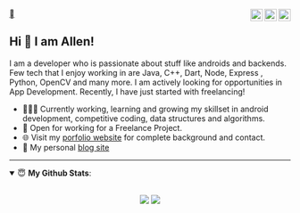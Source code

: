 <a href="https://twitter.com/itsmeallenbenny" target="_blank" rel="nofollow"><img align="right" alt="Allen's Twitter" width="22px" src="https://cdn.jsdelivr.net/npm/simple-icons@v3/icons/twitter.svg" /></a><a href="https://www.linkedin.com/in/allen-benny" target="_blank" rel="nofollow"><img align="right" alt="Allen's Linkdein" width="22px" src="https://cdn.jsdelivr.net/npm/simple-icons@v3/icons/linkedin.svg" /></a><a href="https://materilio-allen.firebaseapp.com" target="_blank" rel="nofollow"><img align="right" alt="Allen's Website" width="22px"/></a>

## Hi 👋 I am Allen! 
I am a developer who is passionate about stuff like androids and backends. Few tech that I enjoy working in are Java, C++, Dart, Node, Express , Python, OpenCV and many more. I am actively looking for opportunities in App Development. Recently, I have just started with freelancing!
- 👨🏽‍💻 Currently working, learning and growing my skillset in android development, competitive coding, data structures and algorithms.
- 🤝 Open for working for a Freelance Project.
- 🌐 Visit my [porfolio website](https://materilio-allen.firebaseapp.com) for complete background and contact.
- 👋 My personal [blog site](https://iamallenbenny.blogspot.com/)

---
<details open>
 <summary> 😇 <b>My Github Stats</b>: </summary>
<br>
<p align = "center">
  <img src = "https://github-readme-stats.vercel.app/api?username=officiallygod&show_icons=true&theme=radical&line_height=27">
  <img src = "https://github-readme-stats.vercel.app/api/top-langs/?username=officiallygod&hide=css,java,html&theme=radical">
</p>

</details>

